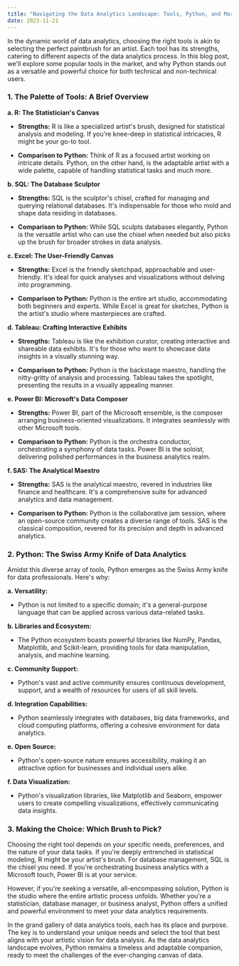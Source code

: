 ```yaml
---
title: "Navigating the Data Analytics Landscape: Tools, Python, and More"
date: 2023-11-21
---
```


In the dynamic world of data analytics, choosing the right tools is akin to selecting the perfect paintbrush for an artist. Each tool has its strengths, catering to different aspects of the data analytics process. In this blog post, we'll explore some popular tools in the market, and why Python stands out as a versatile and powerful choice for both technical and non-technical users.

### **1. The Palette of Tools: A Brief Overview**

**a. R: The Statistician's Canvas**
   - **Strengths:** R is like a specialized artist's brush, designed for statistical analysis and modeling. If you're knee-deep in statistical intricacies, R might be your go-to tool.

   - **Comparison to Python:** Think of R as a focused artist working on intricate details. Python, on the other hand, is the adaptable artist with a wide palette, capable of handling statistical tasks and much more.

**b. SQL: The Database Sculptor**
   - **Strengths:** SQL is the sculptor's chisel, crafted for managing and querying relational databases. It's indispensable for those who mold and shape data residing in databases.

   - **Comparison to Python:** While SQL sculpts databases elegantly, Python is the versatile artist who can use the chisel when needed but also picks up the brush for broader strokes in data analysis.

**c. Excel: The User-Friendly Canvas**
   - **Strengths:** Excel is the friendly sketchpad, approachable and user-friendly. It's ideal for quick analyses and visualizations without delving into programming.

   - **Comparison to Python:** Python is the entire art studio, accommodating both beginners and experts. While Excel is great for sketches, Python is the artist's studio where masterpieces are crafted.

**d. Tableau: Crafting Interactive Exhibits**
   - **Strengths:** Tableau is like the exhibition curator, creating interactive and shareable data exhibits. It's for those who want to showcase data insights in a visually stunning way.

   - **Comparison to Python:** Python is the backstage maestro, handling the nitty-gritty of analysis and processing. Tableau takes the spotlight, presenting the results in a visually appealing manner.

**e. Power BI: Microsoft's Data Composer**
   - **Strengths:** Power BI, part of the Microsoft ensemble, is the composer arranging business-oriented visualizations. It integrates seamlessly with other Microsoft tools.

   - **Comparison to Python:** Python is the orchestra conductor, orchestrating a symphony of data tasks. Power BI is the soloist, delivering polished performances in the business analytics realm.

**f. SAS: The Analytical Maestro**
   - **Strengths:** SAS is the analytical maestro, revered in industries like finance and healthcare. It's a comprehensive suite for advanced analytics and data management.

   - **Comparison to Python:** Python is the collaborative jam session, where an open-source community creates a diverse range of tools. SAS is the classical composition, revered for its precision and depth in advanced analytics.

### **2. Python: The Swiss Army Knife of Data Analytics**

Amidst this diverse array of tools, Python emerges as the Swiss Army knife for data professionals. Here's why:

**a. Versatility:**
   - Python is not limited to a specific domain; it's a general-purpose language that can be applied across various data-related tasks.

**b. Libraries and Ecosystem:**
   - The Python ecosystem boasts powerful libraries like NumPy, Pandas, Matplotlib, and Scikit-learn, providing tools for data manipulation, analysis, and machine learning.

**c. Community Support:**
   - Python's vast and active community ensures continuous development, support, and a wealth of resources for users of all skill levels.

**d. Integration Capabilities:**
   - Python seamlessly integrates with databases, big data frameworks, and cloud computing platforms, offering a cohesive environment for data analytics.

**e. Open Source:**
   - Python's open-source nature ensures accessibility, making it an attractive option for businesses and individual users alike.

**f. Data Visualization:**
   - Python's visualization libraries, like Matplotlib and Seaborn, empower users to create compelling visualizations, effectively communicating data insights.

### **3. Making the Choice: Which Brush to Pick?**

Choosing the right tool depends on your specific needs, preferences, and the nature of your data tasks. If you're deeply entrenched in statistical modeling, R might be your artist's brush. For database management, SQL is the chisel you need. If you're orchestrating business analytics with a Microsoft touch, Power BI is at your service.

However, if you're seeking a versatile, all-encompassing solution, Python is the studio where the entire artistic process unfolds. Whether you're a statistician, database manager, or business analyst, Python offers a unified and powerful environment to meet your data analytics requirements.

In the grand gallery of data analytics tools, each has its place and purpose. The key is to understand your unique needs and select the tool that best aligns with your artistic vision for data analysis. As the data analytics landscape evolves, Python remains a timeless and adaptable companion, ready to meet the challenges of the ever-changing canvas of data.